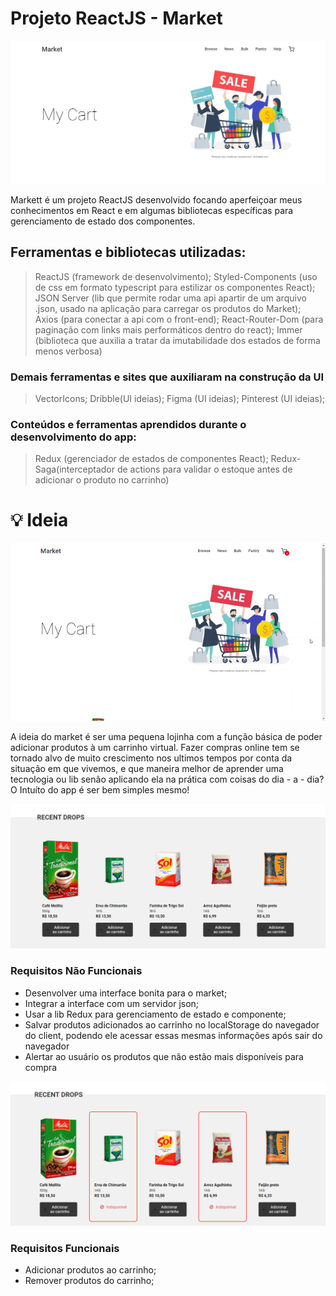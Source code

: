 # Projeto ReactJS - Market

![alt](https://github.com/Jordaobm/market-ReactJS/blob/main/src/assets/03.PNG)

Markett é um projeto ReactJS desenvolvido focando aperfeiçoar meus conhecimentos em React e em algumas bibliotecas específicas para gerenciamento de estado dos componentes.

## Ferramentas e bibliotecas utilizadas:

> ReactJS (framework de desenvolvimento);
> Styled-Components  (uso de css em formato typescript para estilizar os componentes React);
> JSON Server (lib que permite rodar uma api apartir de um arquivo .json, usado na aplicação para carregar os produtos do Market);
> Axios (para conectar a api com o front-end);
> React-Router-Dom (para paginação com links mais performáticos dentro do react);
> Immer (biblioteca que auxilia a tratar da imutabilidade dos estados de forma menos verbosa)

### Demais ferramentas e sites que auxiliaram na construção da UI

> VectorIcons;
> Dribble(UI ideias);
> Figma (UI ideias);
> Pinterest (UI ideias);

### Conteúdos e ferramentas aprendidos durante o desenvolvimento do app:

> Redux (gerenciador de estados de componentes React);
> Redux-Saga(interceptador de actions para validar o estoque antes de adicionar o produto no carrinho)

# 💡 Ideia

![alt](https://github.com/Jordaobm/market-ReactJS/blob/main/src/assets/gif%20cart.gif)

A ideia do market é ser uma pequena lojinha com a função básica de poder adicionar produtos à um carrinho virtual. Fazer compras online tem se tornado alvo de muito crescimento nos ultimos tempos por conta da situação em que vivemos, e que maneira melhor de aprender uma tecnologia ou lib senão aplicando ela na prática com coisas do dia - a - dia? O Intuíto do app é ser bem simples mesmo!

![alt](https://github.com/Jordaobm/market-ReactJS/blob/main/src/assets/02.PNG)

### Requisitos Não Funcionais

- Desenvolver uma interface bonita para o market;
- Integrar a interface com um servidor json;
- Usar a lib Redux para gerenciamento de estado e componente;
- Salvar produtos adicionados ao carrinho no localStorage do navegador do client, podendo ele acessar essas mesmas informações após sair do navegador
- Alertar ao usuário os produtos que não estão mais disponíveis para compra

![alt](https://github.com/Jordaobm/market-ReactJS/blob/main/src/assets/6.PNG)

### Requisitos Funcionais

- Adicionar produtos ao carrinho;
- Remover produtos do carrinho;


